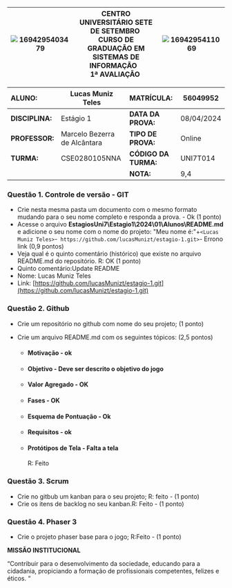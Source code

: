 | ![1694295403479](image/1694295403479.png) | **CENTRO UNIVERSITÁRIO SETE DE SETEMBRO**  <br />CURSO DE GRADUAÇÃO EM SISTEMAS DE INFORMAÇÃO   <br />1ª AVALIAÇÃO  | ![1694295411069](image/1694295411069.png) |
| --------------------------------------- | ------------------------------------------------------------------------------------------------------------------------------------- | --------------------------------------- |

| **ALUNO:**      | Lucas Muniz Teles             | **MATRÍCULA:**       | 56049952   |
| :-------------------- | ----------------------------- | :-------------------------- | ---------- |
| **DISCIPLINA:** | Estágio 1                    | **DATA DA PROVA:**    | 08/04/2024 |
| **PROFESSOR:**  | Marcelo Bezerra de Alcântara | **TIPO DE PROVA:**    | Online     |
| **TURMA:**      | CSE0280105NNA                 | **CÓDIGO DA TURMA:** | UNI7T014   |
|                       |                               | **NOTA:**             | 9,4 |

### **Questão 1.** Controle de versão - GIT

- Crie nesta mesma pasta um documento com o mesmo formato mudando para o seu nome completo e responda a prova. - Ok (1 ponto)
- Acesse o arquivo **EstagiosUni7\Estagio1\2024\01\Alunos\README.md** e adicione o seu nome com o nome do projeto: "Meu nome é:"+`<Lucas Muniz Teles>`-` https://github.com/lucasMunizt/estagio-1.git>`- Errono link (0,9 pontos)
- Veja qual é o quinto comentário (histórico) que existe no arquivo README.md do repositório.
  R: OK (1 ponto)
- Quinto comentário:Update README
- Nome: Lucas Muniz Teles
- Link: [https://github.com/lucasMunizt/estagio-1.git](https://github.com/lucasMunizt/estagio-1.git)

### **Questão 2.** Github

- Crie um repositório no github com nome do seu projeto; (1 ponto)
- Crie um arquivo README.md com os seguintes tópicos: (2,5 pontos)

  - #### Motivação -  ok
  - #### Objetivo - Deve ser descrito o objetivo do jogo
  - #### Valor Agregado - OK
  - #### Fases - OK
  - #### Esquema de Pontuação - Ok
  - #### Requisitos - ok
  - #### Protótipos de Tela - Falta a tela

    R: Feito

### **Questão 3.** Scrum

- Crie no gitbub um kanban para o seu projeto; R: feito - (1 ponto)
- Crie os itens de backlog no seu kanban.R: Feito - (1 ponto)

### **Questão 4.** Phaser 3

* Crie o projeto phaser base para o jogo; R:Feito - (1 ponto)

**MISSÃO INSTITUCIONAL**

“Contribuir para o desenvolvimento da sociedade, educando para a cidadania, propiciando a formação de profissionais competentes, felizes e éticos. “
